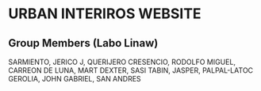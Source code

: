 # URBAN INTERIROS WEBSITE

## Group Members (Labo Linaw)
SARMIENTO, JERICO J, QUERIJERO
CRESENCIO, RODOLFO MIGUEL, CARREON
DE LUNA, MART DEXTER, SASI
TABIN, JASPER, PALPAL-LATOC
GEROLIA, JOHN GABRIEL, SAN ANDRES
